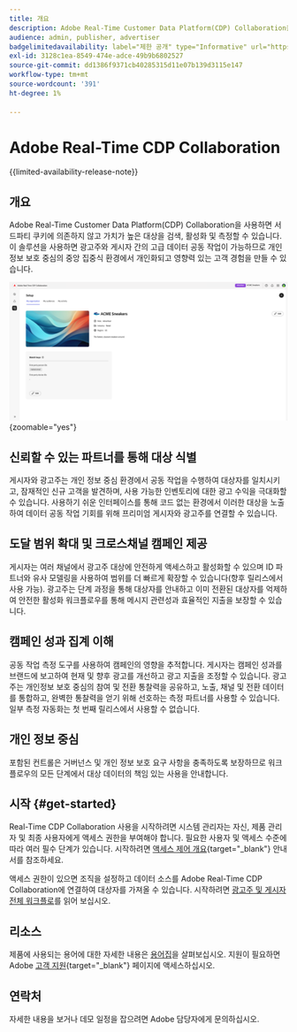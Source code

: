 ```yaml
---
title: 개요
description: Adobe Real-Time Customer Data Platform(CDP) Collaboration을 사용하여 서드파티 쿠키에 의존하지 않고 고부가가치 대상을 검색, 활성화 및 측정하는 방법에 대해 알아봅니다.
audience: admin, publisher, advertiser
badgelimitedavailability: label="제한 공개" type="Informative" url="https://helpx.adobe.com/legal/product-descriptions/real-time-customer-data-platform-collaboration.html newtab=true"
exl-id: 3128c1ea-8549-474e-adce-49b9b6802527
source-git-commit: dd1386f9371cb40285315d11e07b139d3115e147
workflow-type: tm+mt
source-wordcount: '391'
ht-degree: 1%

---
```


# Adobe Real-Time CDP Collaboration

{{limited-availability-release-note}}

## 개요

Adobe Real-Time Customer Data Platform(CDP) Collaboration을 사용하면 서드파티 쿠키에 의존하지 않고 가치가 높은 대상을 검색, 활성화 및 측정할 수 있습니다. 이 솔루션을 사용하면 광고주와 게시자 간의 고급 데이터 공동 작업이 가능하므로 개인정보 보호 중심의 중앙 집중식 환경에서 개인화되고 영향력 있는 고객 경험을 만들 수 있습니다.

![Real-Time CDP Collaboration 홈 페이지](/help/assets/overview/homepage.png){zoomable="yes"}

## 신뢰할 수 있는 파트너를 통해 대상 식별

게시자와 광고주는 개인 정보 중심 환경에서 공동 작업을 수행하여 대상자를 일치시키고, 잠재적인 신규 고객을 발견하며, 사용 가능한 인벤토리에 대한 광고 수익을 극대화할 수 있습니다. 사용하기 쉬운 인터페이스를 통해 코드 없는 환경에서 이러한 대상을 노출하여 데이터 공동 작업 기회를 위해 프리미엄 게시자와 광고주를 연결할 수 있습니다.

## 도달 범위 확대 및 크로스채널 캠페인 제공

게시자는 여러 채널에서 광고주 대상에 안전하게 액세스하고 활성화할 수 있으며 ID 파트너와 유사 모델링을 사용하여 범위를 더 빠르게 확장할 수 있습니다(향후 릴리스에서 사용 가능). 광고주는 단계 과정을 통해 대상자를 안내하고 이미 전환된 대상자를 억제하여 안전한 활성화 워크플로우를 통해 메시지 관련성과 효율적인 지출을 보장할 수 있습니다.

## 캠페인 성과 집계 이해

공동 작업 측정 도구를 사용하여 캠페인의 영향을 추적합니다. 게시자는 캠페인 성과를 브랜드에 보고하여 현재 및 향후 광고를 개선하고 광고 지출을 조정할 수 있습니다. 광고주는 개인정보 보호 중심의 참여 및 전환 통찰력을 공유하고, 노출, 채널 및 전환 데이터를 통합하고, 완벽한 통찰력을 얻기 위해 선호하는 측정 파트너를 사용할 수 있습니다. 일부 측정 자동화는 첫 번째 릴리스에서 사용할 수 없습니다.

## 개인 정보 중심

포함된 컨트롤은 거버넌스 및 개인 정보 보호 요구 사항을 충족하도록 보장하므로 워크플로우의 모든 단계에서 대상 데이터의 책임 있는 사용을 안내합니다.

<!--

## Additional benefits

### Agnostic and interoperable

Bring in audiences from various sources such as Real-Time CDP, data warehouses (available in an upcoming release), and other partners, efficiently connecting your data collaboration application to other Adobe Experience Platform tools.

### Built-in reputation

Trusted by leading global brands, Adobe brings a strong foundation in identity, audience collaboration, and activation, offering closed-loop and marketer-friendly workflows for data collaboration.

-->

## 시작 {#get-started}

Real-Time CDP Collaboration 사용을 시작하려면 시스템 관리자는 자신, 제품 관리자 및 최종 사용자에게 액세스 권한을 부여해야 합니다. 필요한 사용자 및 액세스 수준에 따라 여러 필수 단계가 있습니다. 시작하려면 [액세스 제어 개요](/help/guide/permissions/overview.md){target="_blank"} 안내서를 참조하세요.

액세스 권한이 있으면 조직을 설정하고 데이터 소스를 Adobe Real-Time CDP Collaboration에 연결하여 대상자를 가져올 수 있습니다. 시작하려면 [광고주 및 게시자 전체 워크플로](/help/guide/end-to-end-workflow.md)를 읽어 보십시오.

<!-- Utilize the collaboration tools to compare and manage audiences effectively. Leverage real-time insights to inform your marketing strategies and deliver personalized customer experiences.  -->

## 리소스

제품에 사용되는 용어에 대한 자세한 내용은 [용어집](/help/guide/glossary.md)을 살펴보십시오. 지원이 필요하면 Adobe [고객 지원](https://experienceleague.adobe.com/home?lang=en&amp;support-tab=open-ticket#support){target="_blank"} 페이지에 액세스하십시오.

## 연락처

자세한 내용을 보거나 데모 일정을 잡으려면 Adobe 담당자에게 문의하십시오.
